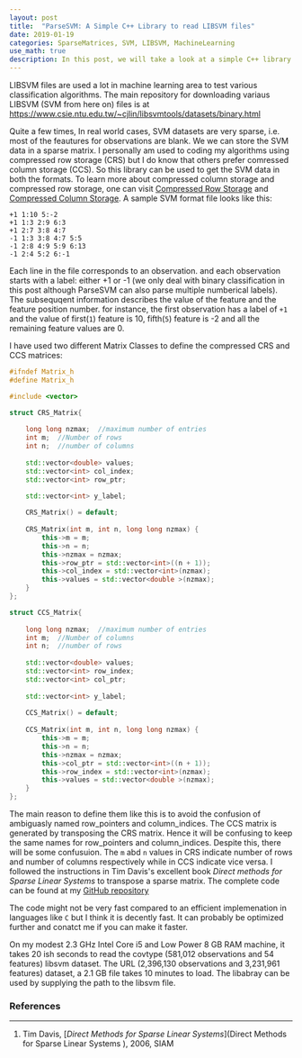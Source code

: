 ```yaml
---
layout: post
title:  "ParseSVM: A Simple C++ Library to read LIBSVM files"
date: 2019-01-19
categories: SparseMatrices, SVM, LIBSVM, MachineLearning
use_math: true
description: In this post, we will take a look at a simple C++ library to read SVM files and store them in either compressed row storage or compressed column storage matrices. 
---
```

LIBSVM files are used a lot in machine learning area to test various classification algorithms. The main repository for downloading variaus LIBSVM (SVM from here on) files is at https://www.csie.ntu.edu.tw/~cjlin/libsvmtools/datasets/binary.html

Quite a few times, In real world cases,  SVM datasets are very sparse, i.e. most of the feautures for observations are blank. We we can store the SVM data in a sparse matrix. I personally am used to coding my algorithms using compressed row storage (CRS) but I do know that others prefer comressed column storage (CCS). So this library can be used to get the SVM data in both the formats. To learn more about compressed column storage and compressed row storage, one can visit [Compressed Row Storage](http://netlib.org/linalg/html_templates/node91.html) and [Compressed Column Storage](http://netlib.org/linalg/html_templates/node91.html).  A sample SVM format file looks like this:

~~~
+1 1:10 5:-2
+1 1:3 2:9 6:3
+1 2:7 3:8 4:7
-1 1:3 3:8 4:7 5:5
-1 2:8 4:9 5:9 6:13
-1 2:4 5:2 6:-1
~~~

Each line in the file corresponds to an observation. and each observation starts with a label: either +1 or -1 (we only deal with binary classification in this post although ParseSVM can also parse multiple numberical labels). The subsequqent information describes the value of the feature and the feature position number. for instance, the first observation has a label of `+1` and the value of first(`1`) feature is 10,  fifth(`5`) feature is -2 and all the remaining feature values are 0.

I have used two different Matrix Classes to define the compressed CRS and CCS matrices:

~~~ c++
#ifndef Matrix_h
#define Matrix_h

#include <vector>

struct CRS_Matrix{
    
    long long nzmax;  //maximum number of entries
    int m;  //Number of rows
    int n;  //number of columns
    
    std::vector<double> values;
    std::vector<int> col_index;
    std::vector<int> row_ptr;
    
    std::vector<int> y_label;

    CRS_Matrix() = default;
    
    CRS_Matrix(int m, int n, long long nzmax) {
        this->m = m;
        this->n = n;
        this->nzmax = nzmax;
        this->row_ptr = std::vector<int>((n + 1));
        this->col_index = std::vector<int>(nzmax);
        this->values = std::vector<double >(nzmax);
    }
};

struct CCS_Matrix{
    
    long long nzmax;  //maximum number of entries
    int m;  //Number of columns
    int n;  //number of rows
    
    std::vector<double> values;
    std::vector<int> row_index;
    std::vector<int> col_ptr;
    
    std::vector<int> y_label;
    
    CCS_Matrix() = default;
    
    CCS_Matrix(int m, int n, long long nzmax) {
        this->m = m;
        this->n = n;
        this->nzmax = nzmax;
        this->col_ptr = std::vector<int>((n + 1));
        this->row_index = std::vector<int>(nzmax);
        this->values = std::vector<double >(nzmax);
    }  
};
~~~

The main reason to define them like this is to avoid the confusion of ambiguasly named row_pointers and column_indices. The CCS matrix is generated by transposing the CRS matrix. Hence it will be confusing to keep the same names for row_pointers and column_indices. Despite this, there will be some confusuion. The `m` abd `n` values in CRS indicate number of rows and number of columns respectively while in CCS indicate vice versa. I followed the instructions in Tim Davis's excellent book *Direct methods for Sparse Linear Systems*  to transpose a sparse matrix. The complete code can be found at my [GitHub repository](https://github.com/CGudapati/ParseSVM)

The code might not be very fast compared to an efficient implemenation in languages like `C` but I think it is decently fast. It can probably be optimized further and conatct me if you can make it faster. 

On my modest 2.3 GHz Intel Core i5 and Low Power 8 GB RAM machine, it takes 20 ish seconds to read the covtype (581,012 observations and 54 features) libsvm dataset. The URL (2,396,130 observations and 3,231,961 features) dataset,  a 2.1 GB file takes 10 minutes to load. The libabray can be used by supplying the path to the libsvm file. 

### References
- - -
1. Tim Davis, [_Direct Methods for Sparse Linear Systems_](Direct Methods for Sparse Linear Systems
), 2006, SIAM 
